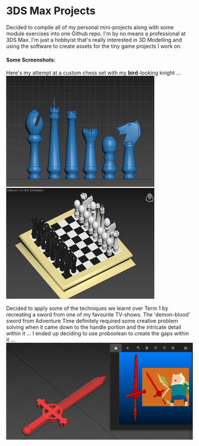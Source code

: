 # 3DS Max Projects
Decided to compile all of my personal mini-projects along with some module exercises into one Github repo. I'm by no means a professional at 3DS Max. I'm just a hobbyist that's really interested in 3D Modelling and using the software to create assets for the tiny game projects I work on.

#### Some Screenshots:
Here's my attempt at a custom chess set with my **bird**-looking knight ...
<img src="https://github.com/Hannah-Ashna/3DS-Max-Projects/blob/main/Screenshots/ChessSet.png" width="400" height="300">
<img src="https://github.com/Hannah-Ashna/3DS-Max-Projects/blob/main/Screenshots/ChessSet2.png" width="400" height="300">

Decided to apply some of the techniques we learnt over Term 1 by recreating a sword from one of my favourite TV-shows. The 'demon-blood' sword from Adventure Time definitely required some creative problem solving when it came down to the handle portion and the intricate detail within it ... I ended up deciding to use proboolean to create the gaps within it ...
![Image](https://github.com/Hannah-Ashna/3DS-Max-Projects/blob/main/Screenshots/AdventureTimeSword.png)
